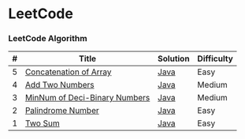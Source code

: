 
LeetCode
========

### LeetCode Algorithm

| #   | Title | Solution                                                                               | Difficulty |
|-----| ----- |----------------------------------------------------------------------------------------| ---------- |
| 5 |[Concatenation of Array](https://leetcode.com/problems/concatenation-of-array/)| [Java](./java/src/problem5/ConcatenationOfArray.java)|Easy|
| 4 |[Add Two Numbers](https://leetcode.com/problems/add-two-numbers)| [Java](./java/src/problem4/AddTwoNumbers.java)|Medium|
| 3 |[MinNum of Deci-Binary Numbers](https://leetcode.com/problems/palindrome-number)| [Java](./java/src/problem3/MinNumDeciBinaryNum.java)|Medium|
| 2 |[Palindrome Number](https://leetcode.com/problems/palindrome-number)| [Java](./java/src/problem2/PalindromeNumber.java)|Easy|
| 1 |[Two Sum](https://leetcode.com/problems/two-sum/)| [Java](./java/src/problem1/TwoSum.java)|Easy|
